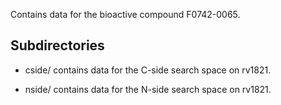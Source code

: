 Contains data for the bioactive compound F0742-0065.

## Subdirectories

- cside/ contains data for the C-side search space on rv1821.

- nside/ contains data for the N-side search space on rv1821.

